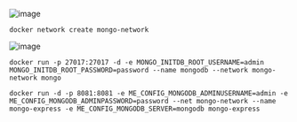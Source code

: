 ![image](https://user-images.githubusercontent.com/122154728/216611353-f2b822a8-6ec2-452b-940a-9f5cc37f4558.png)
```
docker network create mongo-network
```

![image](https://user-images.githubusercontent.com/122154728/216613856-a7f53ea2-cc5e-4970-bbfd-d646599535a6.png)


```
docker run -p 27017:27017 -d -e MONGO_INITDB_ROOT_USERNAME=admin  MONGO_INITDB_ROOT_PASSWORD=password --name mongodb --network mongo-network mongo
```

```
docker run -d -p 8081:8081 -e ME_CONFIG_MONGODB_ADMINUSERNAME=admin -e ME_CONFIG_MONGODB_ADMINPASSWORD=password --net mongo-network --name mongo-express -e ME_CONFIG_MONGODB_SERVER=mongodb mongo-express
 ```
